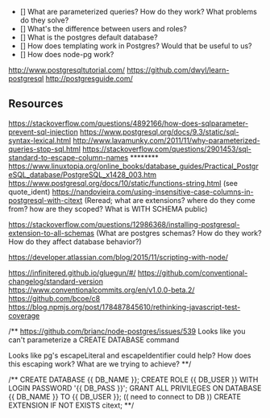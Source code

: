 - [] What are parameterized queries? How do they work? What problems do they solve?
- [] What's the difference between users and roles?
- [] What is the postgres default database?
- [] How does templating work in Postgres? Would that be useful to us?
- [] How does node-pg work?

http://www.postgresqltutorial.com/
https://github.com/dwyl/learn-postgresql
http://postgresguide.com/

## Resources

https://stackoverflow.com/questions/4892166/how-does-sqlparameter-prevent-sql-injection
https://www.postgresql.org/docs/9.3/static/sql-syntax-lexical.html
http://www.lavamunky.com/2011/11/why-parameterized-queries-stop-sql.html
https://stackoverflow.com/questions/2901453/sql-standard-to-escape-column-names
******** https://www.linuxtopia.org/online_books/database_guides/Practical_PostgreSQL_database/PostgreSQL_x1428_003.htm
https://www.postgresql.org/docs/10/static/functions-string.html (see quote_ident)
https://nandovieira.com/using-insensitive-case-columns-in-postgresql-with-citext
(Reread; what are extensions? where do they come from?
  how are they scoped?
  What is WITH SCHEMA public)

  https://stackoverflow.com/questions/12986368/installing-postgresql-extension-to-all-schemas
  (What are postgres schemas? How do they work? How do they affect database behavior?)

https://developer.atlassian.com/blog/2015/11/scripting-with-node/


https://infinitered.github.io/gluegun/#/
https://github.com/conventional-changelog/standard-version
https://www.conventionalcommits.org/en/v1.0.0-beta.2/
https://github.com/bcoe/c8
https://blog.npmjs.org/post/178487845610/rethinking-javascript-test-coverage



/**
https://github.com/brianc/node-postgres/issues/539
Looks like you can't parameterize a CREATE DATABASE command

Looks like pg's escapeLiteral and escapeIdentifier could help?
How does this escaping work? What are we trying to achieve?
**/

/**
CREATE DATABASE {{ DB_NAME }};
CREATE ROLE {{ DB_USER }} WITH LOGIN PASSWORD '{{ DB_PASS }}';
GRANT ALL PRIVILEGES ON DATABASE {{ DB_NAME }} TO {{ DB_USER }};
(( need to connect to DB ))
CREATE EXTENSION IF NOT EXISTS citext;
**/
